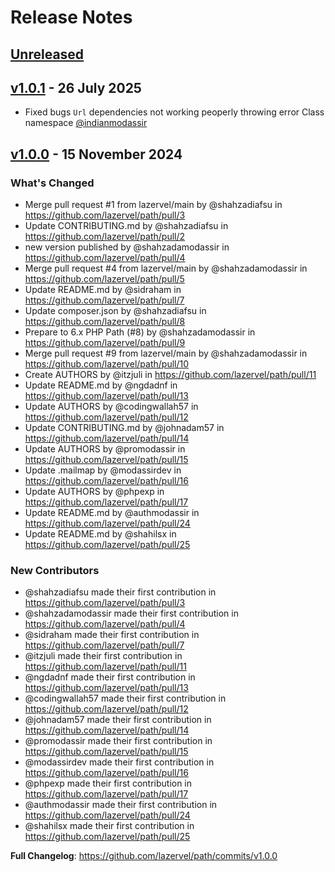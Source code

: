 # Release Notes
## [Unreleased](https://github.com/lazervel/path/compare/v1.0.0...v1.0.0)

## [v1.0.1](https://github.com/lazervel/path/compare/v1.0.0...v1.0.1) - 26 July 2025
- Fixed bugs `Url` dependencies not working peoperly throwing error Class namespace [@indianmodassir](https://github.com/indianmodassir)

## [v1.0.0](https://github.com/lazervel/path/compare/v1.0.0...v1.0.0) - 15 November 2024
### What's Changed
- Merge pull request #1 from lazervel/main by @shahzadiafsu in https://github.com/lazervel/path/pull/3
- Update CONTRIBUTING.md by @shahzadiafsu in https://github.com/lazervel/path/pull/2
- new version published by @shahzadamodassir in https://github.com/lazervel/path/pull/4
- Merge pull request #4 from lazervel/main by @shahzadamodassir in https://github.com/lazervel/path/pull/5
- Update README.md by @sidraham in https://github.com/lazervel/path/pull/7
- Update composer.json by @shahzadiafsu in https://github.com/lazervel/path/pull/8
- Prepare to 6.x PHP Path (#8) by @shahzadamodassir in https://github.com/lazervel/path/pull/9
- Merge pull request #9 from lazervel/main by @shahzadamodassir in https://github.com/lazervel/path/pull/10
- Create AUTHORS by @itzjuli in https://github.com/lazervel/path/pull/11
- Update README.md by @ngdadnf in https://github.com/lazervel/path/pull/13
- Update AUTHORS by @codingwallah57 in https://github.com/lazervel/path/pull/12
- Update CONTRIBUTING.md by @johnadam57 in https://github.com/lazervel/path/pull/14
- Update AUTHORS by @promodassir in https://github.com/lazervel/path/pull/15
- Update .mailmap by @modassirdev in https://github.com/lazervel/path/pull/16
- Update AUTHORS by @phpexp in https://github.com/lazervel/path/pull/17
- Update README.md by @authmodassir in https://github.com/lazervel/path/pull/24
- Update README.md by @shahilsx in https://github.com/lazervel/path/pull/25

### New Contributors
- @shahzadiafsu made their first contribution in https://github.com/lazervel/path/pull/3
- @shahzadamodassir made their first contribution in https://github.com/lazervel/path/pull/4
- @sidraham made their first contribution in https://github.com/lazervel/path/pull/7
- @itzjuli made their first contribution in https://github.com/lazervel/path/pull/11
- @ngdadnf made their first contribution in https://github.com/lazervel/path/pull/13
- @codingwallah57 made their first contribution in https://github.com/lazervel/path/pull/12
- @johnadam57 made their first contribution in https://github.com/lazervel/path/pull/14
- @promodassir made their first contribution in https://github.com/lazervel/path/pull/15
- @modassirdev made their first contribution in https://github.com/lazervel/path/pull/16
- @phpexp made their first contribution in https://github.com/lazervel/path/pull/17
- @authmodassir made their first contribution in https://github.com/lazervel/path/pull/24
- @shahilsx made their first contribution in https://github.com/lazervel/path/pull/25

**Full Changelog**: https://github.com/lazervel/path/commits/v1.0.0
